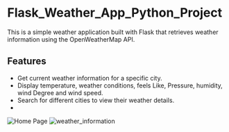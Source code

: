 # Flask_Weather_App_Python_Project

This is a simple weather application built with Flask that retrieves weather information using the OpenWeatherMap API.

## Features

- Get current weather information for a specific city.
- Display temperature, weather conditions, feels Like, Pressure, humidity, wind Degree and wind speed.
- Search for different cities to view their weather details.
- 
![Home Page](https://github.com/mohitkumhar/Flask_Weather_App/assets/107917553/99f1b53d-fb9c-4a54-b58f-fe20f91e8ea6)
![weather_information](https://github.com/mohitkumhar/Flask_Weather_App/assets/107917553/e9934442-968e-4325-8885-ec2b1ca9ebd6)

